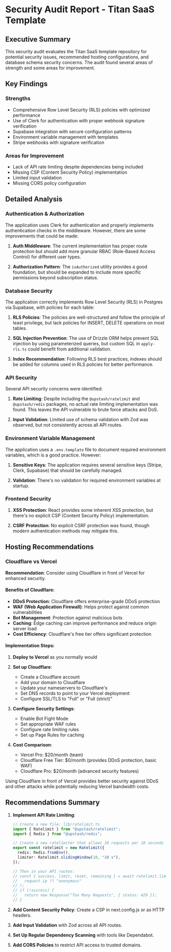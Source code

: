 # Security Audit Report - Titan SaaS Template

## Executive Summary

This security audit evaluates the Titan SaaS template repository for potential security issues, recommended hosting configurations, and database schema security concerns. The audit found several areas of strength and some areas for improvement.

## Key Findings

### Strengths
- Comprehensive Row Level Security (RLS) policies with optimized performance
- Use of Clerk for authentication with proper webhook signature verification
- Supabase integration with secure configuration patterns
- Environment variable management with templates
- Stripe webhooks with signature verification

### Areas for Improvement
- Lack of API rate limiting despite dependencies being included
- Missing CSP (Content Security Policy) implementation
- Limited input validation
- Missing CORS policy configuration

## Detailed Analysis

### Authentication & Authorization

The application uses Clerk for authentication and properly implements authentication checks in the middleware. However, there are some improvements that could be made:

1. **Auth Middleware**: The current implementation has proper route protection but should add more granular RBAC (Role-Based Access Control) for different user types.

2. **Authorization Pattern**: The `isAuthorized` utility provides a good foundation, but should be expanded to include more specific permissions beyond subscription status.

### Database Security

The application correctly implements Row Level Security (RLS) in Postgres via Supabase, with policies for each table:

1. **RLS Policies**: The policies are well-structured and follow the principle of least privilege, but lack policies for INSERT, DELETE operations on most tables.

2. **SQL Injection Prevention**: The use of Drizzle ORM helps prevent SQL injection by using parameterized queries, but custom SQL in `apply-rls.ts` could benefit from additional validation.

3. **Index Recommendation**: Following RLS best practices, indexes should be added for columns used in RLS policies for better performance.

### API Security

Several API security concerns were identified:

1. **Rate Limiting**: Despite including the `@upstash/ratelimit` and `@upstash/redis` packages, no actual rate limiting implementation was found. This leaves the API vulnerable to brute force attacks and DoS.

2. **Input Validation**: Limited use of schema validation with Zod was observed, but not consistently across all API routes.

### Environment Variable Management

The application uses a `.env.template` file to document required environment variables, which is a good practice. However:

1. **Sensitive Keys**: The application requires several sensitive keys (Stripe, Clerk, Supabase) that should be carefully managed.

2. **Validation**: There's no validation for required environment variables at startup.

### Frontend Security

1. **XSS Protection**: React provides some inherent XSS protection, but there's no explicit CSP (Content Security Policy) implementation.

2. **CSRF Protection**: No explicit CSRF protection was found, though modern authentication methods may mitigate this.

## Hosting Recommendations

### Cloudflare vs Vercel

**Recommendation**: Consider using Cloudflare in front of Vercel for enhanced security.

#### Benefits of Cloudflare:
- **DDoS Protection**: Cloudflare offers enterprise-grade DDoS protection
- **WAF (Web Application Firewall)**: Helps protect against common vulnerabilities
- **Bot Management**: Protection against malicious bots
- **Caching**: Edge caching can improve performance and reduce origin server load
- **Cost Efficiency**: Cloudflare's free tier offers significant protection 

#### Implementation Steps:

1. **Deploy to Vercel** as you normally would
2. **Set up Cloudflare**:
   - Create a Cloudflare account
   - Add your domain to Cloudflare
   - Update your nameservers to Cloudflare's
   - Set DNS records to point to your Vercel deployment
   - Configure SSL/TLS to "Full" or "Full (strict)"

3. **Configure Security Settings**:
   - Enable Bot Fight Mode
   - Set appropriate WAF rules
   - Configure rate limiting rules
   - Set up Page Rules for caching

4. **Cost Comparison**:
   - Vercel Pro: $20/month (team)
   - Cloudflare Free Tier: $0/month (provides DDoS protection, basic WAF)
   - Cloudflare Pro: $20/month (advanced security features)

Using Cloudflare in front of Vercel provides better security against DDoS and other attacks while potentially reducing Vercel bandwidth costs.

## Recommendations Summary

1. **Implement API Rate Limiting**:
   ```typescript
   // Create a new file: lib/ratelimit.ts
   import { Ratelimit } from "@upstash/ratelimit";
   import { Redis } from "@upstash/redis";

   // Create a new ratelimiter that allows 10 requests per 10 seconds
   export const ratelimit = new Ratelimit({
     redis: Redis.fromEnv(),
     limiter: Ratelimit.slidingWindow(10, "10 s"),
   });
   
   // Then in your API routes:
   // const { success, limit, reset, remaining } = await ratelimit.limit(
   //   request.ip ?? "anonymous"
   // );
   // if (!success) {
   //   return new Response("Too Many Requests", { status: 429 });
   // }
   ```

2. **Add Content Security Policy**:
   Create a CSP in next.config.js or as HTTP headers.

3. **Add Input Validation** with Zod across all API routes.

4. **Set Up Regular Dependency Scanning** with tools like Dependabot.

5. **Add CORS Policies** to restrict API access to trusted domains. 